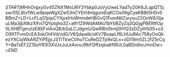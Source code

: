 $START$jMHhOrgxyGv45ZNX1MsURY3Ybkp0JsVyUweLYad7y20K6JLqpQT5jsw/05L8txfWLw9pqeWgXZw53nCYEH4ntjgumEqKCOs09gCyeKBBt5HDv5BBmZ+LD+LcFLq31pipCYXpxiHoWnmdeHBGvQ1FumNtIZsryou22OoW8/0jauLMa3jbXtkzXIfvi7QYptqho3Z+alfr1Z9WdAMAU1bYbBZyZq3QGjgPBERtfOp0LXHBTgmzlzE8XFxIAoQ8/bSaLCJdgmUQwRRIo5tmj0hYQ3zDZyIhN35+o3O9XTFvm0cEA3okOt4Vd/ndG/V6SdawIb/sKV7BvapLf6LHUuRAc758yOoQkezYXCojWkARZYiPEjjcJ3TiTkwC0huTCoReDZTp9xQLx+oDI19m0ZL2fZ5rCqY+BaTsEF2Z1SoYR3l3XVJxJuLkAxroJRbFDffzqba6flRUL0aBDn9orJmnDw==$END$